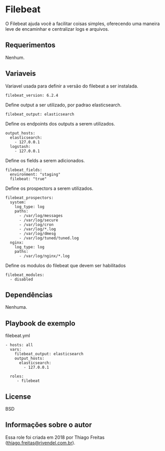 Filebeat
=========

O Filebeat ajuda você a facilitar coisas simples, oferecendo uma maneira leve de encaminhar e centralizar logs e arquivos.

Requerimentos
------------

Nenhum.

Variaveis
--------------

Variavel usada para definir a versão do filebeat a ser instalada.

    filebeat_version: 6.2.4

Define output a ser utilizado, por padrao elasticsearch.

    filebeat_output: elasticsearch

Define os endpoints dos outputs a serem utilizados.

    output_hosts:
      elasticsearch:
        - 127.0.0.1
      logstash:
        - 127.0.0.1

Define os fields a serem adicionados.

    filebeat_fields:
      environment: "staging"
      filebeat: "true"

Define os prospectors a serem utilizados.

    filebeat_prospectors:
      system:
        log_type: log
        paths:
          - /var/log/messages
          - /var/log/secure
          - /var/log/cron
          - /var/log/*.log
          - /var/log/dmesg
          - /var/log/tuned/tuned.log
      nginx:
        log_type: log
        paths:
          - /var/log/nginx/*.log

Define os modulos do filebeat que devem ser habilitados

    filebeat_modules:
      - disabled

Dependências
------------

Nenhuma.

Playbook de exemplo
----------------

filebeat.yml

    - hosts: all
      vars:
        filebeat_output: elasticsearch
        output_hosts:
          elasticsearch:
            - 127.0.0.1
            
      roles:
         - filebeat

License
-------

BSD

Informações sobre o autor
------------------

Essa role foi criada em 2018 por Thiago Freitas (thiago.freitas@rivendel.com.br).
